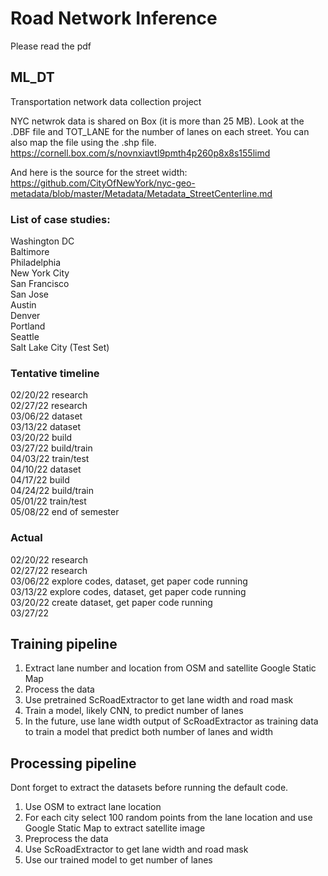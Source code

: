 # Road Network Inference
Please read the pdf


## ML_DT
Transportation network data collection project

NYC netwrok data is shared on Box (it is more than 25 MB). Look at the .DBF file and TOT_LANE for the number of lanes on each street. You can also map the file using the .shp file. https://cornell.box.com/s/novnxiavtl9pmth4p260p8x8s155limd

And here is the source for the street width: https://github.com/CityOfNewYork/nyc-geo-metadata/blob/master/Metadata/Metadata_StreetCenterline.md

### List of case studies:
Washington DC <br>
Baltimore <br>
Philadelphia <br>
New York City <br>
San Francisco <br>
San Jose <br>
Austin <br>
Denver <br>
Portland <br>
Seattle  <br>
Salt Lake City (Test Set)<br>

### Tentative timeline
02/20/22	research <br>
02/27/22	research <br>
03/06/22	dataset <br>
03/13/22	dataset <br>
03/20/22	build <br>
03/27/22	build/train <br>
04/03/22	train/test <br>
04/10/22	dataset <br>
04/17/22	build <br>
04/24/22	build/train <br>
05/01/22	train/test <br>
05/08/22	end of semester <br>

### Actual
02/20/22	research <br>
02/27/22	research <br>
03/06/22	explore codes, dataset, get paper code running <br>
03/13/22	explore codes, dataset, get paper code running <br>
03/20/22	create dataset, get paper code running <br>
03/27/22

## Training pipeline
1. Extract lane number and location from OSM and satellite Google Static Map
2. Process the data
3. Use pretrained ScRoadExtractor to get lane width and road mask
4. Train a model, likely CNN, to predict number of lanes
5. In the future, use lane width output of ScRoadExtractor as training data to train a model that predict both number of lanes and width

## Processing pipeline
Dont forget to extract the datasets before running the default code.

1. Use OSM to extract lane location 
2. For each city select 100 random points from the lane location and use Google Static Map to extract satellite image
3. Preprocess the data
4. Use ScRoadExtractor to get lane width and road mask
5. Use our trained model to get number of lanes
